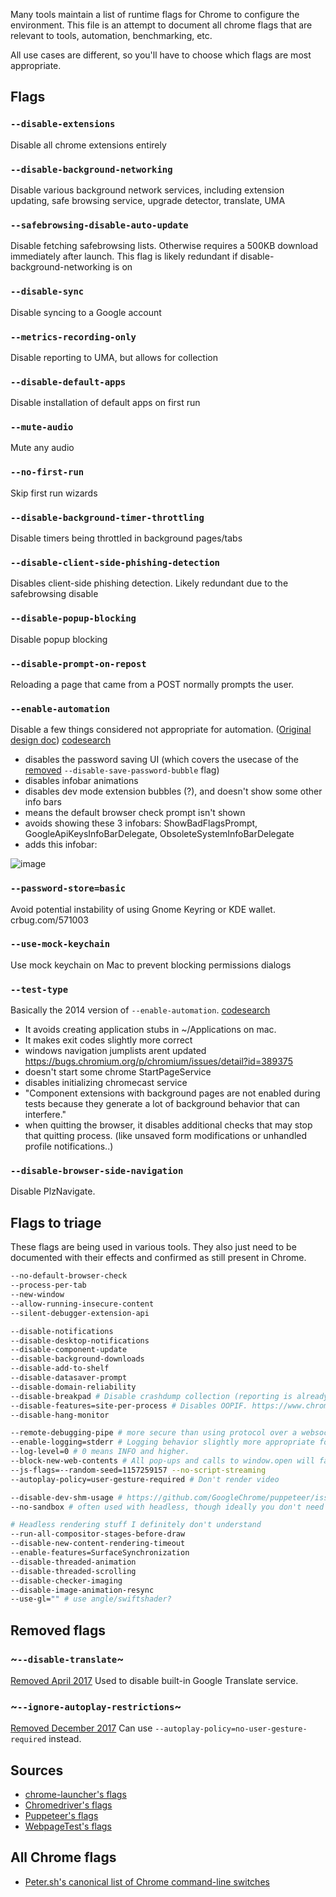 Many tools maintain a list of runtime flags for Chrome to configure the environment. This file
is an attempt to document all chrome flags that are relevant to tools, automation, benchmarking, etc.

All use cases are different, so you'll have to choose which flags are most appropriate.

## Flags

### `--disable-extensions`
Disable all chrome extensions entirely

### `--disable-background-networking`
Disable various background network services, including extension updating,
safe browsing service, upgrade detector, translate, UMA

### `--safebrowsing-disable-auto-update`
Disable fetching safebrowsing lists. Otherwise requires a 500KB download immediately after launch.
This flag is likely redundant if disable-background-networking is on

### `--disable-sync`
Disable syncing to a Google account

### `--metrics-recording-only`
Disable reporting to UMA, but allows for collection

### `--disable-default-apps`
Disable installation of default apps on first run

### `--mute-audio`
Mute any audio

### `--no-first-run`
Skip first run wizards

### `--disable-background-timer-throttling`
Disable timers being throttled in background pages/tabs

### `--disable-client-side-phishing-detection`
Disables client-side phishing detection. Likely redundant due to the safebrowsing disable

### `--disable-popup-blocking`
Disable popup blocking

### `--disable-prompt-on-repost`
Reloading a page that came from a POST normally prompts the user.

### `--enable-automation`
Disable a few things considered not appropriate for automation. ([Original design doc](https://docs.google.com/a/google.com/document/d/1JYj9K61UyxIYavR8_HATYIglR9T_rDwAtLLsD3fbDQg/preview)) [codesearch](https://cs.chromium.org/search/?q=kEnableAutomation&type=cs)

* disables the password saving UI (which covers the usecase of the [removed](https://bugs.chromium.org/p/chromedriver/issues/detail?id=1015) `--disable-save-password-bubble` flag)
* disables infobar animations
* disables dev mode extension bubbles (?), and doesn't show some other info bars
* means the default browser check prompt isn't shown
* avoids showing these 3 infobars: ShowBadFlagsPrompt, GoogleApiKeysInfoBarDelegate, ObsoleteSystemInfoBarDelegate
* adds this infobar:

![image](https://user-images.githubusercontent.com/39191/30349667-92a7a086-97c8-11e7-86b2-1365e3d407e3.png)

### `--password-store=basic`
Avoid potential instability of using Gnome Keyring or KDE wallet. crbug.com/571003

### `--use-mock-keychain`
Use mock keychain on Mac to prevent blocking permissions dialogs

### `--test-type`
Basically the 2014 version of `--enable-automation`. [codesearch](https://cs.chromium.org/search/?q=kTestType%5Cb&type=cs)

* It avoids creating application stubs in ~/Applications on mac.
* It makes exit codes slightly more correct
* windows navigation jumplists arent updated https://bugs.chromium.org/p/chromium/issues/detail?id=389375
* doesn't start some chrome StartPageService
* disables initializing chromecast service
* "Component extensions with background pages are not enabled during tests because they generate a lot of background behavior that can interfere."
* when quitting the browser, it disables additional checks that may stop that quitting process. (like unsaved form modifications or unhandled profile notifications..)

### `--disable-browser-side-navigation`
Disable PlzNavigate.

## Flags to triage

These flags are being used in various tools. They also just need to be documented with their effects and confirmed as still present in Chrome.

```sh
--no-default-browser-check
--process-per-tab
--new-window
--allow-running-insecure-content
--silent-debugger-extension-api

--disable-notifications
--disable-desktop-notifications
--disable-component-update
--disable-background-downloads
--disable-add-to-shelf
--disable-datasaver-prompt
--disable-domain-reliability
--disable-breakpad # Disable crashdump collection (reporting is already disabled in Chromium)
--disable-features=site-per-process # Disables OOPIF. https://www.chromium.org/Home/chromium-security/site-isolation
--disable-hang-monitor

--remote-debugging-pipe # more secure than using protocol over a websocket
--enable-logging=stderr # Logging behavior slightly more appropriate for a server-type process.
--log-level=0 # 0 means INFO and higher.
--block-new-web-contents # All pop-ups and calls to window.open will fail.
--js-flags=--random-seed=1157259157 --no-script-streaming
--autoplay-policy=user-gesture-required # Don't render video

--disable-dev-shm-usage # https://github.com/GoogleChrome/puppeteer/issues/1834
--no-sandbox # often used with headless, though ideally you don't need to.

# Headless rendering stuff I definitely don't understand
--run-all-compositor-stages-before-draw
--disable-new-content-rendering-timeout
--enable-features=SurfaceSynchronization
--disable-threaded-animation
--disable-threaded-scrolling
--disable-checker-imaging   
--disable-image-animation-resync
--use-gl="" # use angle/swiftshader? 
```


## Removed flags

### ~`--disable-translate`~
[Removed April 2017](https://codereview.chromium.org/2819813002/) Used to disable built-in Google Translate service. 

### ~`--ignore-autoplay-restrictions`~ 
[Removed December 2017](https://chromium-review.googlesource.com/#/c/816855/) Can use `--autoplay-policy=no-user-gesture-required` instead.

## Sources

* [chrome-launcher's flags](https://github.com/GoogleChrome/chrome-launcher/blob/master/src/flags.ts)
* [Chromedriver's flags](https://cs.chromium.org/chromium/src/chrome/test/chromedriver/chrome_launcher.cc?type=cs&q=f:chrome_launcher++kDesktopSwitches&sq=package:chromium)
* [Puppeteer's flags](https://github.com/GoogleChrome/puppeteer/blob/master/lib/Launcher.js)
* [WebpageTest's flags](https://github.com/WPO-Foundation/webpagetest/blob/master/agent/wptdriver/web_browser.cc)

## All Chrome flags
* [Peter.sh's canonical list of Chrome command-line switches](http://peter.sh/experiments/chromium-command-line-switches/)
